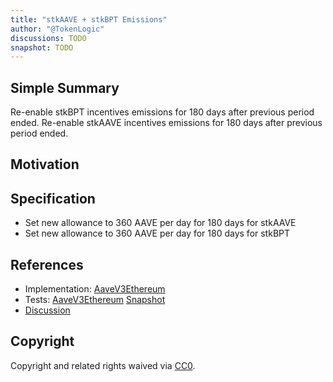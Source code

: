 ```yaml
---
title: "stkAAVE + stkBPT Emissions"
author: "@TokenLogic"
discussions: TODO
snapshot: TODO
---
```


## Simple Summary

Re-enable stkBPT incentives emissions for 180 days after previous period ended.
Re-enable stkAAVE incentives emissions for 180 days after previous period ended.

## Motivation

## Specification

- Set new allowance to 360 AAVE per day for 180 days for stkAAVE
- Set new allowance to 360 AAVE per day for 180 days for stkBPT

## References

- Implementation: [AaveV3Ethereum](https://github.com/bgd-labs/aave-proposals-v3/blob/main/src/20250903_AaveV3Ethereum_StkAAVEStkBPTEmissions/AaveV3Ethereum_StkAAVEStkBPTEmissions_20250903.sol)
- Tests: [AaveV3Ethereum](https://github.com/bgd-labs/aave-proposals-v3/blob/main/src/20250903_AaveV3Ethereum_StkAAVEStkBPTEmissions/AaveV3Ethereum_StkAAVEStkBPTEmissions_20250903.t.sol)
  [Snapshot](Direct-to-AIP)
- [Discussion](TODO)

## Copyright

Copyright and related rights waived via [CC0](https://creativecommons.org/publicdomain/zero/1.0/).

